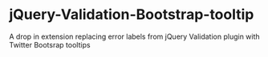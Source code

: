 jQuery-Validation-Bootstrap-tooltip
===================================

A drop in extension replacing error labels from jQuery Validation plugin with Twitter Bootsrap tooltips
